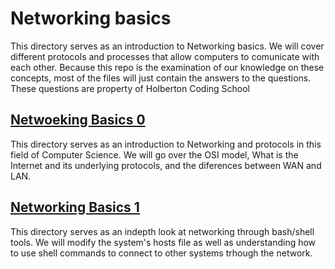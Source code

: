 # Networking basics
This directory serves as an introduction to Networking basics. We will cover different protocols and processes that allow computers to comunicate with each other. Because this repo is the examination of our knowledge on these concepts, most of the files will just contain the answers to the questions.  These questions are property of Holberton Coding School

## [Netwoeking Basics 0](/basics_0/)
This directory serves as an introduction to Networking and protocols in this field of Computer Science.  We will go over the OSI model, What is the Internet and its underlying protocols, and the diferences between WAN and LAN.

## [Networking Basics 1](/basics_1/)
This directory serves as an indepth look at networking through bash/shell tools.  We will modify the system's hosts file as well as understanding how to use shell commands to connect to other systems trhough the network.
